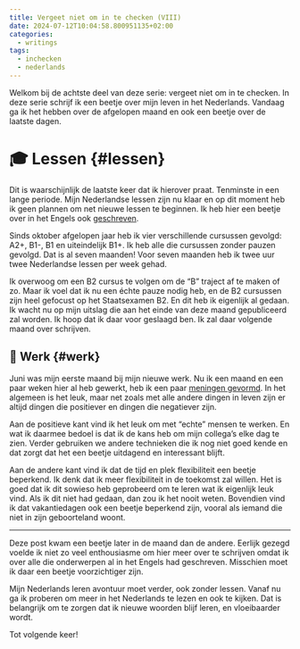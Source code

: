 ```yaml
---
title: Vergeet niet om in te checken (VIII)
date: 2024-07-12T10:04:58.800951135+02:00
categories:
  - writings
tags:
  - inchecken
  - nederlands
---
```


Welkom bij de achtste deel van deze serie: vergeet niet om in te checken. In deze serie schrijf ik een beetje over mijn leven in het Nederlands. Vandaag ga ik het hebben over de afgelopen maand en ook een beetje over de laatste dagen.

<!--more-->

# 🎓 Lessen {#lessen}

Dit is waarschijnlijk de laatste keer dat ik hierover praat. Tenminste in een lange periode. Mijn Nederlandse lessen zijn nu klaar en op dit moment heb ik geen plannen om net nieuwe lessen te beginnen. Ik heb hier een beetje over in het Engels ook [geschreven](/2024/07/04/taking-an-indefinite-break-from-dutch-classes/).

Sinds oktober afgelopen jaar heb ik vier verschillende cursussen gevolgd: A2+, B1-, B1 en uiteindelijk B1+. Ik heb alle die cursussen zonder pauzen gevolgd. Dat is al seven maanden! Voor seven maanden heb ik twee uur twee Nederlandse lessen per week gehad.

Ik overwoog om een B2 cursus te volgen om de “B” traject af te maken of zo. Maar ik voel dat ik nu een échte pauze nodig heb, en de B2 cursussen zijn heel gefocust op het Staatsexamen B2. En dit heb ik eigenlijk al gedaan. Ik wacht nu op mijn uitslag die aan het einde van deze maand gepubliceerd zal worden. Ik hoop dat ik daar voor geslaagd ben. Ik zal daar volgende maand over schrijven.

## 💼 Werk {#werk}

Juni was mijn eerste maand bij mijn nieuwe werk. Nu ik een maand en een paar weken hier al heb gewerkt, heb ik een paar [meningen gevormd](/2024/07/09/thoughts-after-one-month-working-on-site/). In het algemeen is het leuk, maar net zoals met alle andere dingen in leven zijn er altijd dingen die positiever en dingen die negatiever zijn.

Aan de positieve kant vind ik het leuk om met “echte” mensen te werken. En wat ik daarmee bedoel is dat ik de kans heb om mijn collega’s elke dag te zien. Verder gebruiken we andere technieken die ik nog niet goed kende en dat zorgt dat het een beetje uitdagend en interessant blijft.

Aan de andere kant vind ik dat de tijd en plek flexibiliteit een beetje beperkend. Ik denk dat ik meer flexibiliteit in de toekomst zal willen. Het is goed dat ik dit sowieso heb geprobeerd om te leren wat ik eigenlijk leuk vind. Als ik dit niet had gedaan, dan zou ik het nooit weten. Bovendien vind ik dat vakantiedagen ook een beetje beperkend zijn, vooral als iemand die niet in zijn geboorteland woont.

---

Deze post kwam een beetje later in de maand dan de andere. Eerlijk gezegd voelde ik niet zo veel enthousiasme om hier meer over te schrijven omdat ik over alle die onderwerpen al in het Engels had geschreven. Misschien moet ik daar een beetje voorzichtiger zijn.

Mijn Nederlands leren avontuur moet verder, ook zonder lessen. Vanaf nu ga ik proberen om meer in het Nederlands te lezen en ook te kijken. Dat is belangrijk om te zorgen dat ik nieuwe woorden blijf leren, en vloeibaarder wordt.

Tot volgende keer!
